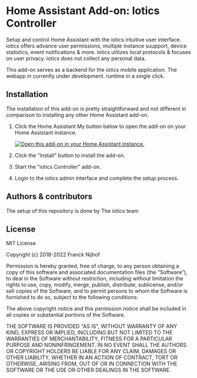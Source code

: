 # Home Assistant Add-on: Iotics Controller

Setup and control Home Assistant with the iotics intuitive user interface. iotics offers advance user permissions, multiple instance suupport, device statistics, event notifications & more. iotics utilizes local protocols & focuses on user privacy. iotics does not collect any personal data.

This add-on serves as a backend for the iotics mobile application. The webapp in currently under development.
runtime in a single click.

## Installation

The installation of this add-on is pretty straightforward and not different in
comparison to installing any other Home Assistant add-on.

1. Click the Home Assistant My button below to open the add-on on your Home
   Assistant instance.

   [![Open this add-on in your Home Assistant instance.][addon-badge]][addon]

1. Click the "Install" button to install the add-on.
1. Start the "iotics Controller" add-on.
1. Login to the iotics admin interface and complete the setup process.

## Authors & contributors

The setup of this repository is done by The iotics team

## License

MIT License

Copyright (c) 2018-2022 Franck Nijhof

Permission is hereby granted, free of charge, to any person obtaining a copy
of this software and associated documentation files (the "Software"), to deal
in the Software without restriction, including without limitation the rights
to use, copy, modify, merge, publish, distribute, sublicense, and/or sell
copies of the Software, and to permit persons to whom the Software is
furnished to do so, subject to the following conditions:

The above copyright notice and this permission notice shall be included in all
copies or substantial portions of the Software.

THE SOFTWARE IS PROVIDED "AS IS", WITHOUT WARRANTY OF ANY KIND, EXPRESS OR
IMPLIED, INCLUDING BUT NOT LIMITED TO THE WARRANTIES OF MERCHANTABILITY,
FITNESS FOR A PARTICULAR PURPOSE AND NONINFRINGEMENT. IN NO EVENT SHALL THE
AUTHORS OR COPYRIGHT HOLDERS BE LIABLE FOR ANY CLAIM, DAMAGES OR OTHER
LIABILITY, WHETHER IN AN ACTION OF CONTRACT, TORT OR OTHERWISE, ARISING FROM,
OUT OF OR IN CONNECTION WITH THE SOFTWARE OR THE USE OR OTHER DEALINGS IN THE
SOFTWARE.

[addon-badge]: https://my.home-assistant.io/badges/supervisor_addon.svg
[addon]: https://my.home-assistant.io/redirect/supervisor_addon/
[issue]: https://github.com/hassio-addons/addon-plex/issues
[reddit]: https://reddit.com/r/homeassistant

